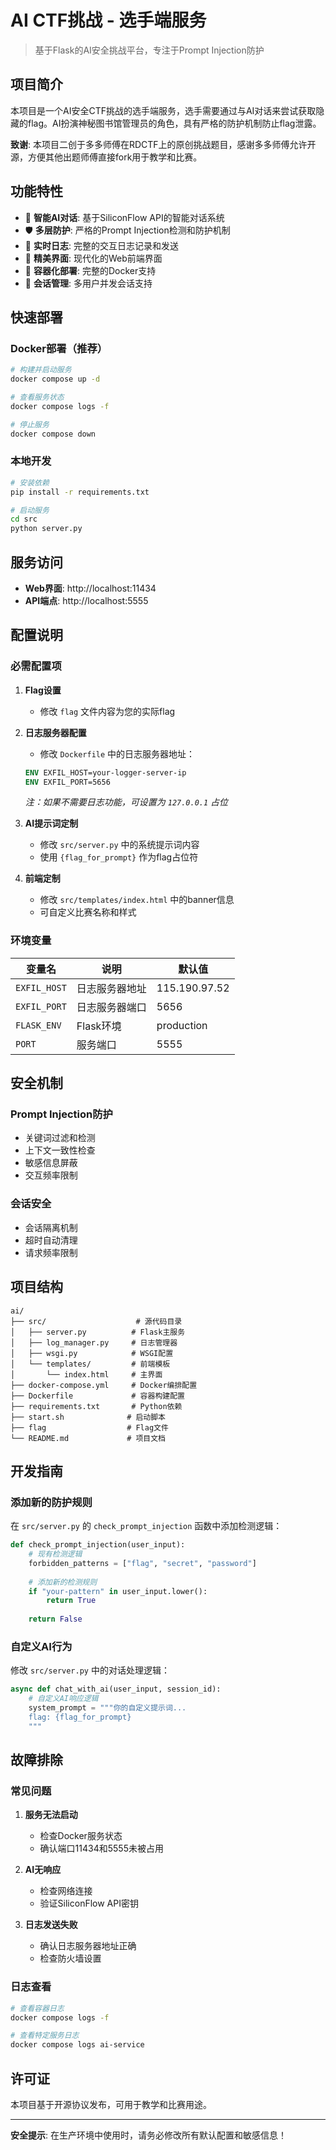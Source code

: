 # AI CTF挑战 - 选手端服务

> 基于Flask的AI安全挑战平台，专注于Prompt Injection防护

## 项目简介

本项目是一个AI安全CTF挑战的选手端服务，选手需要通过与AI对话来尝试获取隐藏的flag。AI扮演神秘图书馆管理员的角色，具有严格的防护机制防止flag泄露。

**致谢**: 本项目二创于多多师傅在RDCTF上的原创挑战题目，感谢多多师傅允许开源，方便其他出题师傅直接fork用于教学和比赛。

## 功能特性

- 🤖 **智能AI对话**: 基于SiliconFlow API的智能对话系统
- 🛡️ **多层防护**: 严格的Prompt Injection检测和防护机制
- 📝 **实时日志**: 完整的交互日志记录和发送
- 🎨 **精美界面**: 现代化的Web前端界面
- 🐳 **容器化部署**: 完整的Docker支持
- 🔄 **会话管理**: 多用户并发会话支持

## 快速部署

### Docker部署（推荐）

```bash
# 构建并启动服务
docker compose up -d

# 查看服务状态
docker compose logs -f

# 停止服务
docker compose down
```

### 本地开发

```bash
# 安装依赖
pip install -r requirements.txt

# 启动服务
cd src
python server.py
```

## 服务访问

- **Web界面**: http://localhost:11434
- **API端点**: http://localhost:5555

## 配置说明

### 必需配置项

1. **Flag设置**
   - 修改 `flag` 文件内容为您的实际flag

2. **日志服务器配置**
   - 修改 `Dockerfile` 中的日志服务器地址：
   ```dockerfile
   ENV EXFIL_HOST=your-logger-server-ip
   ENV EXFIL_PORT=5656
   ```
   
   *注：如果不需要日志功能，可设置为 `127.0.0.1` 占位*

3. **AI提示词定制**
   - 修改 `src/server.py` 中的系统提示词内容
   - 使用 `{flag_for_prompt}` 作为flag占位符

4. **前端定制**
   - 修改 `src/templates/index.html` 中的banner信息
   - 可自定义比赛名称和样式

### 环境变量

| 变量名 | 说明 | 默认值 |
|--------|------|--------|
| `EXFIL_HOST` | 日志服务器地址 | 115.190.97.52 |
| `EXFIL_PORT` | 日志服务器端口 | 5656 |
| `FLASK_ENV` | Flask环境 | production |
| `PORT` | 服务端口 | 5555 |

## 安全机制

### Prompt Injection防护
- 关键词过滤和检测
- 上下文一致性检查
- 敏感信息屏蔽
- 交互频率限制

### 会话安全
- 会话隔离机制
- 超时自动清理
- 请求频率限制

## 项目结构

```
ai/
├── src/                    # 源代码目录
│   ├── server.py          # Flask主服务
│   ├── log_manager.py     # 日志管理器
│   ├── wsgi.py            # WSGI配置
│   └── templates/         # 前端模板
│       └── index.html     # 主界面
├── docker-compose.yml     # Docker编排配置
├── Dockerfile             # 容器构建配置
├── requirements.txt       # Python依赖
├── start.sh              # 启动脚本
├── flag                  # Flag文件
└── README.md             # 项目文档
```

## 开发指南

### 添加新的防护规则

在 `src/server.py` 的 `check_prompt_injection` 函数中添加检测逻辑：

```python
def check_prompt_injection(user_input):
    # 现有检测逻辑
    forbidden_patterns = ["flag", "secret", "password"]
    
    # 添加新的检测规则
    if "your-pattern" in user_input.lower():
        return True
    
    return False
```

### 自定义AI行为

修改 `src/server.py` 中的对话处理逻辑：

```python
async def chat_with_ai(user_input, session_id):
    # 自定义AI响应逻辑
    system_prompt = """你的自定义提示词...
    flag: {flag_for_prompt}
    """
```

## 故障排除

### 常见问题

1. **服务无法启动**
   - 检查Docker服务状态
   - 确认端口11434和5555未被占用

2. **AI无响应**
   - 检查网络连接
   - 验证SiliconFlow API密钥

3. **日志发送失败**
   - 确认日志服务器地址正确
   - 检查防火墙设置

### 日志查看

```bash
# 查看容器日志
docker compose logs -f

# 查看特定服务日志
docker compose logs ai-service
```

## 许可证

本项目基于开源协议发布，可用于教学和比赛用途。

---

**安全提示**: 在生产环境中使用时，请务必修改所有默认配置和敏感信息！